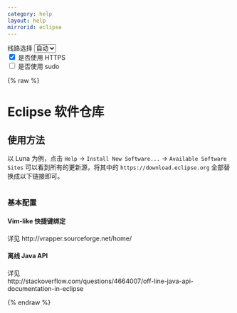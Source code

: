 ```yaml
---
category: help
layout: help
mirrorid: eclipse
---
```


<!-- 本 markdown 从 tuna/mirrorz-help-ng 自动生成，如需修改，请修改其对应部分 -->

<style>.z-help tmpl { display: none }</style>

<div class="z-wrap">
    <form class="z-form z-global" onchange="form_update(null)" onsubmit="return false">
        <div>
            <label for="e0a5cecb">线路选择</label>
            <select id="e0a5cecb" name="host">
                <option selected="selected" value="{{ site.url }}">自动</option>
                <option value="{{ site.urlv4 }}">IPv4</option>
                <option value="{{ site.urlv6 }}">IPv6</option>
            </select>
        </div>
        <div>
            <input id="144d763c" name="_scheme" type="checkbox" checked>
            <label for="144d763c">是否使用 HTTPS</label>
        </div>
        <div>
            <input id="4659e7da" name="_sudo" type="checkbox">
            <label for="4659e7da">是否使用 sudo</label>
        </div>
    </form>
</div>
{% raw %}
<div class="z-help"><h1>Eclipse 软件仓库</h1>
<h2>使用方法</h2>
<p>以 Luna 为例，点击 <code>Help</code> → <code>Install New Software...</code> → <code>Available Software Sites</code> 可以看到所有的更新源，将其中的 <code>https://download.eclipse.org</code> 全部替换成以下链接即可。</p>
<div class="z-wrap"><form class="z-form" onchange="form_update(event)" onsubmit="return false"></form><pre class="z-code"></pre></div><tmpl>
{{endpoint}}
</tmpl>
<h3>基本配置</h3>
<h4>Vim-like 快捷键绑定</h4>
<p>详见 http://vrapper.sourceforge.net/home/</p>
<h4>离线 Java API</h4>
<p>详见<br/>
http://stackoverflow.com/questions/4664007/off-line-java-api-documentation-in-eclipse</p><script id="z-config" type="application/x-mirrorz-help">eyJfIjogIkVjbGlwc2UgXHU4ZjZmXHU0ZWY2XHU0ZWQzXHU1ZTkzIiwgImJsb2NrIjogWyJ1c2FnZSJdLCAiaW5wdXQiOiB7fSwgIm5hbWUiOiAiZWNsaXBzZSJ9</script>
</div>

{% endraw %}

<script src="/static/js/mustache.js?{{ site.data['hash'] }}"></script>
<script src="/static/js/zdocs.js?{{ site.data['hash'] }}"></script>
